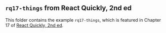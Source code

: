 ## `rq17-things` from React Quickly, 2nd ed

This folder contains the example `rq17-things`, which is featured in Chapter 17 of [React Quickly, 2nd ed](https://reactquickly.dev).
